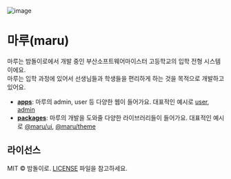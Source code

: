 ![image](https://github.com/Bamdoliro/marururu/assets/102123549/07bb8be6-a90d-48c2-a282-ba05dec78ec3)

# 마루(maru)

마루는 밤돌이로에서 개발 중인 부산소프트웨어마이스터 고등학교의 입학 전형 시스템이에요. <br>
마루는 입학 과정에 있어서 선생님들과 학생들을 편리하게 하는 것을 목적으로 개발하고 있어요.

- [**apps**](https://github.com/Bamdoliro/marururu/tree/develop/apps): 마루의 admin, user 등 다양한 웹이 들어가요. 대표적인 예시로 [user](https://github.com/Bamdoliro/marururu/tree/develop/apps/user), [admin](https://github.com/Bamdoliro/marururu/tree/develop/apps/admin)
- [**packages**](https://github.com/Bamdoliro/marururu/tree/develop/packages): 마루의 개발을 도와줄 다양한 라이브러리들이 들어가요. 대표적인 예시로 [@maru/ui](https://github.com/Bamdoliro/marururu/tree/develop/packages/ui), [@maru/theme](https://github.com/Bamdoliro/marururu/tree/develop/packages/theme)

## 라이선스

MIT © 밤돌이로. [LICENSE](./LICENSE) 파일을 참고하세요.
